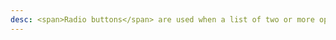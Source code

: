 ```yaml
---
desc: <span>Radio buttons</span> are used when a list of two or more options are mutually exclusive, meaning the user must select only one option.
---
```

